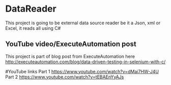 # DataReader
This project is going to be external data source reader be it a Json, xml or Excel, it reads all using C#

## YouTube video/ExecuteAutomation post
This project is part of blog post from ExecuteAutomation here
http://executeautomation.com/blog/data-driven-testing-in-selenium-with-c/

#YouTube links
Part 1
https://www.youtube.com/watch?v=dMai7HW-J4U
Part 2
https://www.youtube.com/watch?v=tEBAEnYyAJs

